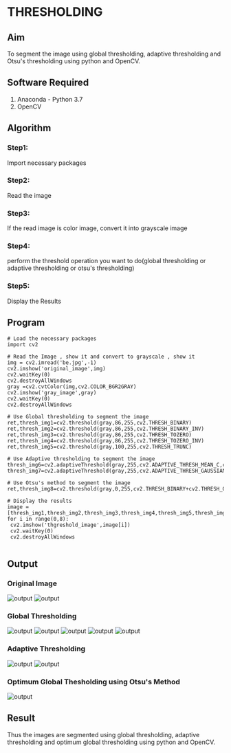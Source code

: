 # THRESHOLDING
## Aim
To segment the image using global thresholding, adaptive thresholding and Otsu's thresholding using python and OpenCV.

## Software Required
1. Anaconda - Python 3.7
2. OpenCV

## Algorithm

### Step1:
Import necessary packages

### Step2:
Read the image

### Step3:
If the read image is color image, convert it into grayscale image

### Step4:
perform the threshold operation you want to do(global thresholding or adaptive thresholding or otsu's 
thresholding)

### Step5:
Display the Results

## Program

```
# Load the necessary packages
import cv2

# Read the Image , show it and convert to grayscale , show it
img = cv2.imread('be.jpg',-1)
cv2.imshow('original_image',img)
cv2.waitKey(0)
cv2.destroyAllWindows
gray =cv2.cvtColor(img,cv2.COLOR_BGR2GRAY)
cv2.imshow('gray_image',gray)
cv2.waitKey(0)
cv2.destroyAllWindows

# Use Global thresholding to segment the image
ret,thresh_img1=cv2.threshold(gray,86,255,cv2.THRESH_BINARY)
ret,thresh_img2=cv2.threshold(gray,86,255,cv2.THRESH_BINARY_INV)
ret,thresh_img3=cv2.threshold(gray,86,255,cv2.THRESH_TOZERO)
ret,thresh_img4=cv2.threshold(gray,86,255,cv2.THRESH_TOZERO_INV)
ret,thresh_img5=cv2.threshold(gray,100,255,cv2.THRESH_TRUNC)

# Use Adaptive thresholding to segment the image
thresh_img6=cv2.adaptiveThreshold(gray,255,cv2.ADAPTIVE_THRESH_MEAN_C,cv2.THRESH_BINARY,11,2)
thresh_img7=cv2.adaptiveThreshold(gray,255,cv2.ADAPTIVE_THRESH_GAUSSIAN_C,cv2.THRESH_BINARY,11,2)

# Use Otsu's method to segment the image
ret,thresh_img8=cv2.threshold(gray,0,255,cv2.THRESH_BINARY+cv2.THRESH_OTSU)

# Display the results
image =[thresh_img1,thresh_img2,thresh_img3,thresh_img4,thresh_img5,thresh_img6,thresh_img7,thresh_img8]
for i in range(0,8):
 cv2.imshow('thgreshold_image',image[i])
 cv2.waitKey(0)
 cv2.destroyAllWindows


```
## Output

### Original Image
![output](1.png)
![output](2.png)

### Global Thresholding
![output](3.png)
![output](4.png)
![output](5.png)
![output](6.png)
![output](7.png)
### Adaptive Thresholding
![output](8.png)
![output](9.png)
### Optimum Global Thesholding using Otsu's Method
![output](10.png)

## Result
Thus the images are segmented using global thresholding, adaptive thresholding and optimum global thresholding using python and OpenCV.

